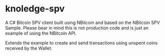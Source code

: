 # knoledge-spv

A C# Bitcoin SPV client built using NBitcoin and based on the NBitcoin SPV Sample. Please bear in mind this is not production code and is just an example of using the NBitcoin API.

Extends the example to create and send transactions using unspent coins received by the Wallet.
